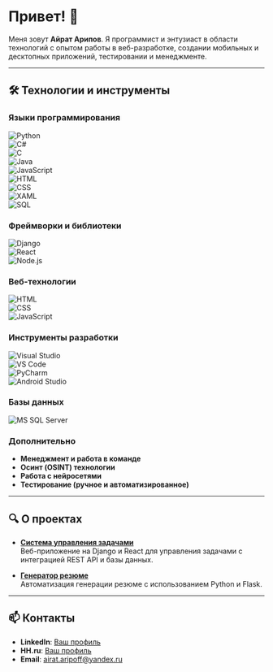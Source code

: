 # Привет! 👋  
Меня зовут **Айрат Арипов**. Я программист и энтузиаст в области технологий с опытом работы в веб-разработке, создании мобильных и десктопных приложений, тестировании и менеджменте.  

---

## 🛠️ Технологии и инструменты  

### Языки программирования  
![Python](https://img.shields.io/badge/-Python-3776AB?style=flat-square&logo=python&logoColor=white)  
![C#](https://img.shields.io/badge/-C%23-239120?style=flat-square&logo=csharp&logoColor=white)  
![C](https://img.shields.io/badge/-C-A8B9CC?style=flat-square&logo=c&logoColor=black)  
![Java](https://img.shields.io/badge/-Java-007396?style=flat-square&logo=java&logoColor=white)  
![JavaScript](https://img.shields.io/badge/-JavaScript-F7DF1E?style=flat-square&logo=javascript&logoColor=black)  
![HTML](https://img.shields.io/badge/-HTML-E34F26?style=flat-square&logo=html5&logoColor=white)  
![CSS](https://img.shields.io/badge/-CSS-1572B6?style=flat-square&logo=css3&logoColor=white)  
![XAML](https://img.shields.io/badge/-XAML-0C54C2?style=flat-square&logo=windows&logoColor=white)  
![SQL](https://img.shields.io/badge/-SQL-CC2927?style=flat-square&logo=microsoftsqlserver&logoColor=white)  

### Фреймворки и библиотеки  
![Django](https://img.shields.io/badge/-Django-092E20?style=flat-square&logo=django&logoColor=white)  
![React](https://img.shields.io/badge/-React-61DAFB?style=flat-square&logo=react&logoColor=black)  
![Node.js](https://img.shields.io/badge/-Node.js-339933?style=flat-square&logo=nodedotjs&logoColor=white)  

### Веб-технологии  
![HTML](https://img.shields.io/badge/-HTML-E34F26?style=flat-square&logo=html5&logoColor=white)  
![CSS](https://img.shields.io/badge/-CSS-1572B6?style=flat-square&logo=css3&logoColor=white)  
![JavaScript](https://img.shields.io/badge/-JavaScript-F7DF1E?style=flat-square&logo=javascript&logoColor=black)  

### Инструменты разработки  
![Visual Studio](https://img.shields.io/badge/-Visual%20Studio-5C2D91?style=flat-square&logo=visualstudio&logoColor=white)  
![VS Code](https://img.shields.io/badge/-VS%20Code-007ACC?style=flat-square&logo=visualstudiocode&logoColor=white)  
![PyCharm](https://img.shields.io/badge/-PyCharm-000000?style=flat-square&logo=pycharm&logoColor=white)  
![Android Studio](https://img.shields.io/badge/-Android%20Studio-3DDC84?style=flat-square&logo=androidstudio&logoColor=white)  

### Базы данных 
![MS SQL Server](https://img.shields.io/badge/-MS%20SQL%20Server-CC2927?style=flat-square&logo=microsoftsqlserver&logoColor=white)  

### Дополнительно  
- **Менеджмент и работа в команде**  
- **Осинт (OSINT) технологии**  
- **Работа с нейросетями**  
- **Тестирование (ручное и автоматизированное)**  

---

## 🔍 О проектах  
- **[Система управления задачами](https://github.com/ваш-проект)**  
  Веб-приложение на Django и React для управления задачами с интеграцией REST API и базы данных.  

- **[Генератор резюме](https://github.com/ваш-проект)**  
  Автоматизация генерации резюме с использованием Python и Flask.  

---

## 📫 Контакты  
- **LinkedIn**: [Ваш профиль](https://linkedin.com/in/ваш-профиль)  
- **HH.ru**: [Ваш профиль](https://hh.ru/resume/)  
- **Email**: airat.aripoff@yandex.ru  
